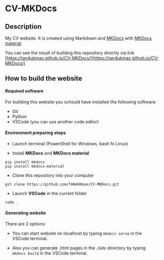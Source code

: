 # CV-MKDocs

## Description

My CV website. It is created using Markdown and [MKDocs](https://www.mkdocs.org/) with [MKDocs material](https://squidfunk.github.io/mkdocs-material/)

You can see the result of building this repository directly via link
[https://tan4ukmax.github.io/CV-MKDocs/](https://tan4ukmax.github.io/CV-MKDocs/)

## How to build the website

#### Required software

For building this website you schould have installed the following software:

- Git
- Python
- VSCode (you can use another code editor)

#### Environment preparing steps

- Launch terminal (PowerShell for Windows, bash fo Linux)

- Install **MKDocs** and **MKDocs material**

```
pip install mkdocs
pip install mkdocs-material
```

- Clone this repository into your computer

```
git clone https://github.com/TAN4UKmax/CV-MKDocs.git
```

- Launch **VSCode** in the current folder

```
code .
```

#### Generating website

There are 2 options:

- You can start website on localhost by typing `mkdocs serve` in the VSCode terminal.

- Also you can generate *.html* pages in the *./site* directory by typing `mkdocs build` in the VSCode terminal.

